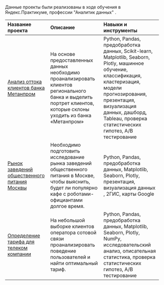 Данные проекты были реализованы в ходе обучения в Яндекс.Практикуме, профессии "Аналитик данных" .

| Название проекта | Описание | Навыки и инструменты |
| :-------------------- | :-------------------- | :-------------------- |
|[ Анализ оттока клиентов банка Метанпром]() | На основе предоставленных данных необходимо проанализировать клиентов регионального банка и выделить портрет клиентов, которые склоны уходить из банка «Метанпром»| Python, Pandas, предобработка данных, Scikit-learn, Matplotlib, Seaborn, Plotly, машинное обучение, классификация, кластеризация, модели прогнозирования, презентация, визуализация данных, дашборд, Tableau, проверка статистических гипотез, A/B тестирование |
|[ Рынок заведений общественного питания Москвы]() | Необходимо подготовить исследование рынка заведений общественного питания в Москве, чтобы выяснить, будет ли популярно кафе с роботами-официантами долгое время.| Python, Pandas, предобработка данных,  Matplotlib, Seaborn, Plotly, презентация, визуализация данных , 2ГИС, карты Google |
|[ Определение тарифа для телеком компании]() | На небольшой выборке клиентов оператора сотовой связи проанализировать поведение пользователей и найти оптимальный тариф.| Python, Pandas, предобработка данных,  Matplotlib, Seaborn, Plotly, NumPy, исследовательский анализ, описательная статистика, проверка статистических гипотез, A/B тестирование |
